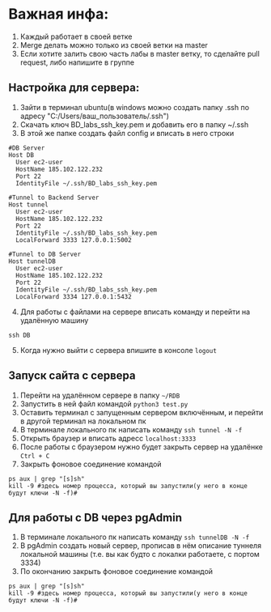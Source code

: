 # Важная инфа:
1. Каждый работает в своей ветке
2. Merge делать можно только из своей ветки на master
3. Если хотите залить свою часть лабы в master ветку, то сделайте pull request, либо напишите в группе

## Настройка для сервера:
1. Зайти в терминал ubuntu(в windows можно создать папку .ssh по адресу "C:/Users/ваш_пользователь/.ssh")
2. Скачать ключ BD_labs_ssh_key.pem и добавить его в папку ~/.ssh
3. В этой же папке создать файл config и вписать в него строки
```
#DB Server
Host DB
  User ec2-user
  HostName 185.102.122.232
  Port 22
  IdentityFile ~/.ssh/BD_labs_ssh_key.pem

#Tunnel to Backend Server
Host tunnel
  User ec2-user
  HostName 185.102.122.232
  Port 22
  IdentityFile ~/.ssh/BD_labs_ssh_key.pem
  LocalForward 3333 127.0.0.1:5002

#Tunnel to DB Server
Host tunnelDB
  User ec2-user
  HostName 185.102.122.232
  Port 22
  IdentityFile ~/.ssh/BD_labs_ssh_key.pem
  LocalForward 3334 127.0.0.1:5432
```
4. Для работы с файлами на сервере вписать команду и перейти на удалённую машину
```
ssh DB
```
5. Когда нужно выйти с сервера впишите в консоле ``logout``

## Запуск сайта с сервера
1. Перейти на удалённом сервере в папку ``~/RDB``
2. Запустить в ней файл командой ``python3 test.py``
3. Оставить терминал с запущенным сервером включённым, и перейти в другой терминал на локальном пк
4. В терминале локального пк написать команду ``ssh tunnel -N -f``
5. Открыть браузер и вписать адресс ``localhost:3333``
6. После работы с браузером нужно будет закрыть сервер на удалёнке ``Ctrl + C``
7. Закрыть фоновое соединение командой
```
ps aux | grep "[s]sh"
kill -9 #здесь номер процесса, который вы запустили(у него в конце будут ключи -N -f)#
```

## Для работы с DB через pgAdmin
1. В терминале локального пк написать команду ``ssh tunnelDB -N -f``
2. В pgAdmin создать новый сервер, прописав в нём описание туннеля локальной машины (т.е. вы как будто с локалки работаете, с портом 3334)
3. По окончанию закрыть фоновое соединение командой
```
ps aux | grep "[s]sh"
kill -9 #здесь номер процесса, который вы запустили(у него в конце будут ключи -N -f)#
```
